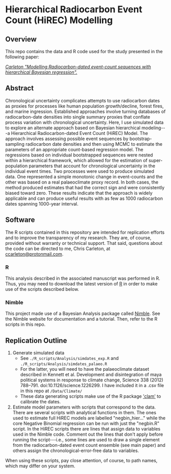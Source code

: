 
# Hierarchical Radiocarbon Event Count (HiREC) Modelling
## Overview
This repo contains the data and R code used for the study presented in the following paper:

[*Carleton "Modelling Radiocarbon-dated event-count sequences with hierarchical Bayesian regression".*]()

## Abstract
Chronological uncertainty complicates attempts to use radiocarbon dates as proxies for processes like human population growth/decline, forest fires, and marine ingression. Established approaches involve turning databases of radiocarbon-date densities into single summary proxies that conflate process variation with chronological uncertainty. Here, I use simulated data to explore an alternate approach based on Bayesian hierarchical modeling---a Hierarchical Radiocarbon-dated Event Count (HiREC) Model. The approach involves assessing possible event sequences by bootstrap-sampling radiocarbon date densities and then using MCMC to estimate the parameters of an appropriate count-based regression model. The regressions based on individual bootstrapped sequences were nested within a hierarchical framework, which allowed for the estimation of super-population parameters that account for chronological uncertainty in the individual event times. Two processes were used to produce simulated data. One represented a simple monotonic change in event-counts and the other was based on a real palaeoclimate proxy record. In both cases, the method produced estimates that had the correct sign and were consistently biased toward zero. These results indicate that the approach is widely applicable and can produce useful results with as few as 1000 radiocarbon dates spanning 1000-year interval.

## Software
The R scripts contained in this repository are intended for replication efforts and to improve the transparency of my research. They are, of course, provided without warranty or technical support. That said, questions about the code can be directed to me, Chris Carleton, at ccarleton@protonmail.com.

### R
This analysis described in the associated manuscript was performed in R. Thus, you may need to download the latest version of [R](https://www.r-project.org/) in order to make use of the scripts described below.

### Nimble
This project made use of a Bayesian Analysis package called [Nimble](https://r-nimble.org/). See the Nimble website for documentation and a tutorial. Then, refer to the R scripts in this repo.


## Replication Outline
1. Generate simulated data
   * See `./R_scripts/Analysis/simdates_exp.R` and `./R_scripts/Analysis/simdates_palaeo.R`
   * For the latter, you will need to have the palaeoclimate dataset described in Kennett et al. Development and disintegration of maya political systems in response to climate change, Science 338 (2012) 788–791. doi:10.1126/science.1226299. I have included it in a .csv file in this repo at `/Data/Climate/`
   * These data generating scripts make use of the R package ['clam'](http://www.chrono.qub.ac.uk/blaauw/clam.html) to calibrate the dates.
2. Estimate model parameters with scripts that correspond to the data. There are several scripts with analytical functions in them. The ones used to estimate full HiREC models are labelled "negbin_hier..." while the core Negative Binomial regression can be run with just the "negbin.R" script. In the HiREC scripts there are lines that assign data to variables used in the Nimble code. Comment out the lines that don't apply before running the script---i.e., some lines are used to draw a single element from the radiocarbon-dated event count ensemble (see main paper) and others assign the chronological-error-free data to variables.

When using these scripts, pay close attention, of course, to path names, which may differ on your system.
